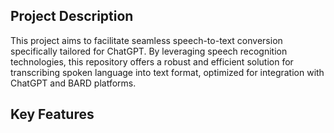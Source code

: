 ## Project Description

This project aims to facilitate seamless speech-to-text conversion specifically tailored for ChatGPT. By leveraging speech recognition technologies, this repository offers a robust and efficient solution for transcribing spoken language into text format, optimized for integration with ChatGPT and BARD platforms.

## Key Features
